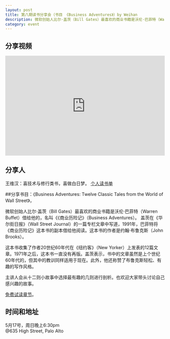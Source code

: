 ```yaml
---
layout: post
title: 第八期读书分享会（书目 《Business Adventures》）by Weihan
description: 微软创始人比尔·盖茨（Bill Gates）最喜欢的商业书籍是沃伦·巴菲特（Warren Buffet）借给他的，名叫《《商业历险记》（Business Adventures）。
category: event 
---
```

## 分享视频

<iframe width="100%" height="315" src="https://www.youtube.com/embed/videoseries?list=PLbwb8x7jMTXJy0_VIQKWiCD8hEDgIsfmh" frameborder="0" allowfullscreen></iframe>

## 分享人
王维汉：喜技术与修行类书，喜做白日梦。
[个人读书单](http://bit.ly/1HCA8Rf)

##分享书目：《Business Adventures: Twelve Classic Tales from the World of Wall Street》，

微软创始人比尔·盖茨（Bill Gates）最喜欢的商业书籍是沃伦·巴菲特（Warren Buffet）借给他的，名叫《《商业历险记》（Business Adventures）。
盖茨在《华尔街日报》（Wall Street Journal）的一篇专栏文章中写道，1991年，巴菲特将《商业历险记》这本书的副本借给他阅读。这本书的作者是约翰·布鲁克斯（John Brooks）。

这本书收集了作者20世纪60年代在《纽约客》（New Yorker）上发表的12篇文章。1971年之后，这本书一直没有再版。盖茨表示，书中的文章虽然是上个世纪60年代的，但其中的教训同样适用于现在。此外，他还称赞了布鲁克斯轻松、有趣的写作风格。

主讲人会从十二则小故事中选择最有趣的几则进行剖析。也欢迎大家带头讨论自己感兴趣的故事。

[免费试读章节](http://www.gatesnotes.com/Books/Business-Adventures-Free-Chapter-Download)。

## 时间和地址
5月17号，周日晚上6:30pm<br>
@635 High Street, Palo Alto

